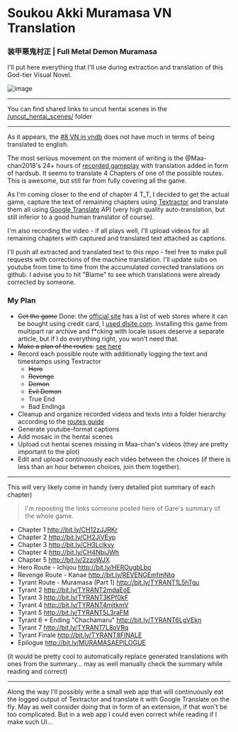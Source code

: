 # Soukou Akki Muramasa VN Translation
### 装甲悪鬼村正 | Full Metal Demon Muramasa

I'll put here everything that I'll use during extraction and translation of this God-tier Visual Novel.

![image](https://user-images.githubusercontent.com/5202330/109388412-7f2c1d80-790f-11eb-9aa2-d69f47b86324.png)

____________________

You can find shared links to uncut hentai scenes in the [/uncut_hentai_scenes/](https://github.com/klesun/muramasa-vn-translation/tree/master/uncut_hentai_scenes) folder
____________________

As it appears, the [#8 VN in vndb](https://vndb.org/v2016) does not have much in terms of being translated to english.

The most serious movement on the moment of writing is the @Maa-chan2018's 24+ hours of [recorded gameplay](https://www.youtube.com/watch?v=AXSc9oNXSTk&list=PL3gfx-bBhOYKHY7QJcyxsnO4qeRgMwUmS) with translation added in form of hardsub. It seems to translate 4 Chapters of one of the possible routes. This is awesome, but still far from fully covering all the game.

As I'm coming closer to the end of chapter 4 T_T, I decided to get the actual game, capture the text of remaining chapters using [Textractor](https://github.com/Artikash/Textractor) and translate them all using [Google Translate](https://translate.google.jp/) API (very high quality auto-translation, but still inferior to a good human translator of course).

I'm also recording the video - if all plays well, I'll upload videos for all remaining chapters with captured and translated text attached as captions.

I'll push all extracted and translated text to this repo - feel free to make pull requests with corrections of the machine translation. I'll update subs on youtube from time to time from the accumulated corrected translations on github. I advise you to hit "Blame" to see which translations were already corrected by someone.


### My Plan
- ~~Get the game~~ Done: the [official site](http://www.fmd-muramasa.com/spec/) has a list of web stores where it can be bought using credit card, I [used dlsite.com](https://www.dlsite.com/pro/work/=/product_id/VJ010347.html). Installing this game from multipart rar archive and f*cking with locale issues deserve a separate article, but if I do everything right, you won't need that.
- ~~Make a plan of the routes.~~ [see here](https://klesun.github.io/muramasa-vn-translation/docs/saiga_guide_eng.html)
- Record each possible route with additionally logging the text and timestamps using Textractor
    - ~~Hero~~
    - ~~Revenge~~
    - ~~Demon~~
    - ~~Evil Demon~~
    - True End
    - Bad Endings
- Cleanup and organize recorded videos and texts into a folder hierarchy according to the [routes guide](https://seiya-saiga.com/game/nitroplus/muramasa.html)
- Generate youtube-format captions
- Add mosaic in the hentai scenes
- Upload cut hentai scenes missing in Maa-chan's videos (they are pretty important to the plot)
- Edit and upload continuously each video between the choices (if there is less than an hour between choices, join them together).

__________________________

This will very likely come in handy (very detailed plot summary of each chapter)

> I'm reposting the links someone posted here of Gare's summary of the whole game.

- Chapter 1 http://bit.ly/CH12zJJRKr
- Chapter 2 http://bit.ly/CH2JjVEyp
- Chapter 3 http://bit.ly/CH3Lclkyy
- Chapter 4 http://bit.ly/CH4NbiJWh
- Chapter 5  http://bit.ly/2zzoWJX
- Hero Route - Ichijou http://bit.ly/HEROugbLbo
- Revenge Route - Kanae http://bit.ly/REVENGEmfmNtq
- Tyrant Route - Muramasa (Part 1)  http://bit.ly/TYRANT1L5hTgu
- Tyrant 2  http://bit.ly/TYRANT2mdaEoE
- Tyrant 3  http://bit.ly/TYRANT3KPf0kF
- Tyrant 4  http://bit.ly/TYRANT4mjtkmV
- Tyrant 5  http://bit.ly/TYRANT5L3raFM
- Tyrant 6 + Ending "Chachamaru" http://bit.ly/TYRANT6LgVEkn
- Tyrant 7 http://bit.ly/TYRANT7L8oVRq
- Tyrant Finale http://bit.ly/TYRANT8FINALE
- Epilogue http://bit.ly/MURAMASAEPILOGUE


(it would be pretty cool to automatically replace generated translations with ones from the summary... may as well manually check the summary while reading and correct)

__________________________________

Along the way I'll possibly write a small web app that will continuously eat the logged output of Textractor and translate it with Google Translate on the fly. May as well consider doing that in form of an extension, if that won't be too complicated. But in a web app I could even correct while reading if I make such UI...
